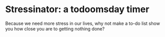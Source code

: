 # Stressinator: a todoomsday timer

Because we need more stress in our lives, why not make a to-do list show you how close you are to getting nothing done?

